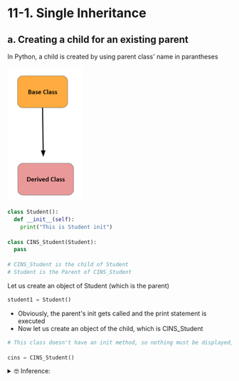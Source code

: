 # 11-1. Single Inheritance

## a. Creating a child for an existing parent
In Python, a child is created by using parent class' name in parantheses

![Image](../.tutorial/images/single-inheritance.png)
```python
class Student():
  def __init__(self):
    print("This is Student init")

class CINS_Student(Student): 
  pass

# CINS_Student is the child of Student
# Student is the Parent of CINS_Student
```

Let us create an object of Student (which is the parent)

```python
student1 = Student()
```

- Obviously, the parent's init gets called and the print statement is executed
- Now let us create an object of the child, which is CINS_Student

```python
# This class doesn't have an init method, so nothing must be displayed, BUT ... WAIT!!

cins = CINS_Student()
```
 
<details>
  <summary>
    🤓 Inference: 
  </summary>
  Because, there is a parent-child relationship, the child "inherited" the parent's init method!
</details>
